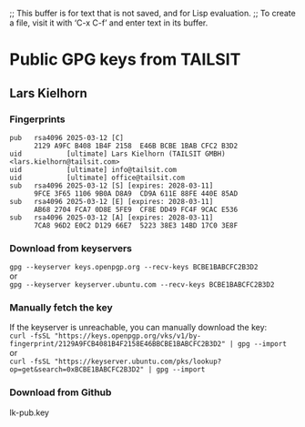 ;; This buffer is for text that is not saved, and for Lisp evaluation.
;; To create a file, visit it with ‘C-x C-f’ and enter text in its buffer.

# Public GPG keys from TAILSIT

## Lars Kielhorn

### Fingerprints
```
pub   rsa4096 2025-03-12 [C]
      2129 A9FC B408 1B4F 2158  E46B BCBE 1BAB CFC2 B3D2
uid           [ultimate] Lars Kielhorn (TAILSIT GMBH) <lars.kielhorn@tailsit.com>
uid           [ultimate] info@tailsit.com
uid           [ultimate] office@tailsit.com
sub   rsa4096 2025-03-12 [S] [expires: 2028-03-11]
      9FCE 3F65 1106 9B0A D8A9  CD9A 611E 88FE 440E 85AD
sub   rsa4096 2025-03-12 [E] [expires: 2028-03-11]
      AB68 2704 FCA7 0D8E 5FE9  CF8E DD49 FC4F 9CAC E536
sub   rsa4096 2025-03-12 [A] [expires: 2028-03-11]
      7CA8 96D2 E0C2 D129 66E7  5223 38E3 14BD 17C0 3E8F
```

### Download from keyservers
```gpg --keyserver keys.openpgp.org --recv-keys BCBE1BABCFC2B3D2```    
or    
```gpg --keyserver keyserver.ubuntu.com --recv-keys BCBE1BABCFC2B3D2```

### Manually fetch the key
If the keyserver is unreachable, you can manually download the key:    
```curl -fsSL "https://keys.openpgp.org/vks/v1/by-fingerprint/2129A9FCB4081B4F2158E46BBCBE1BABCFC2B3D2" | gpg --import```    
or    
```curl -fsSL "https://keyserver.ubuntu.com/pks/lookup?op=get&search=0xBCBE1BABCFC2B3D2" | gpg --import```    

### Download from Github
lk-pub.key
